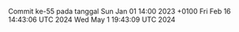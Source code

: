 Commit ke-55 pada tanggal Sun Jan 01 14:00 2023 +0100
Fri Feb 16 14:43:06 UTC 2024
Wed May  1 19:43:09 UTC 2024
